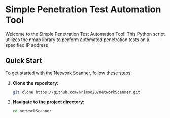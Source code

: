 # Simple Penetration Test Automation Tool
Welcome to the Simple Penetration Test Automation Tool! This Python script utilizes the nmap library to perform automated penetration tests on a specified IP address

## Quick Start

To get started with the Network Scanner, follow these steps:

1. **Clone the repository:**

    ```bash
    git clone https://github.com/Krimoo20/networkScanner.git
    ```

2. **Navigate to the project directory:**

    ```bash
    cd networkScanner
    ```


